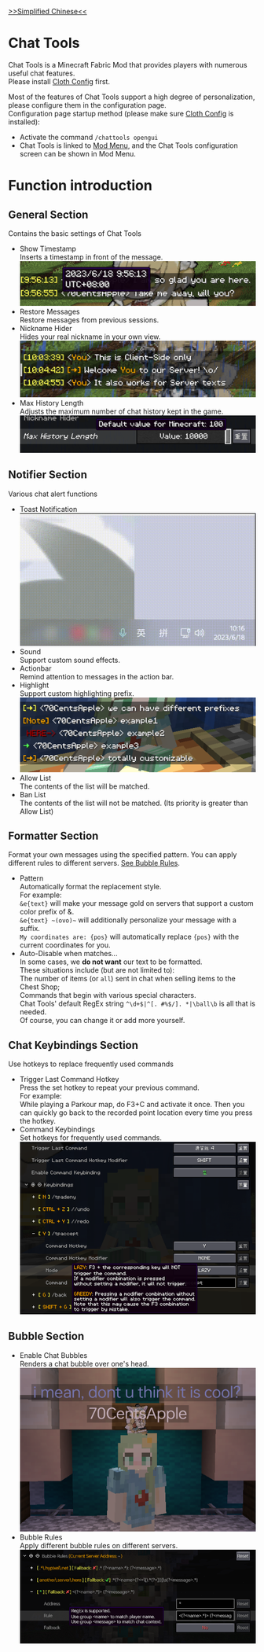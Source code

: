 [>>Simplified Chinese<<](README.md)

# Chat Tools
Chat Tools is a Minecraft Fabric Mod that provides players with numerous useful chat features. \
Please install [Cloth Config](https://modrinth.com/mod/cloth-config) first.

Most of the features of Chat Tools support a high degree of personalization, please configure them in the configuration page. \
Configuration page startup method (please make sure [Cloth Config](https://modrinth.com/mod/cloth-config) is installed):
- Activate the command `/chattools opengui`
- Chat Tools is linked to [Mod Menu](https://modrinth.com/mod/modmenu), and the Chat Tools configuration screen can be shown in Mod Menu.

# Function introduction
## General Section
Contains the basic settings of Chat Tools
- Show Timestamp \
Inserts a timestamp in front of the message.\
![Timestamp](<images/Timestamp.png>)
- Restore Messages\
Restore messages from previous sessions.
- Nickname Hider \
Hides your real nickname in your own view.\
![Nickname Hider](<images/Nickname Hider.png>)
- Max History Length\
Adjusts the maximum number of chat history kept in the game.\
![Max History Length](<images/Max History Length.png>)

## Notifier Section
Various chat alert functions
- Toast Notification\
![Toast](<images/Toast.gif>)
- Sound\
Support custom sound effects.
- Actionbar\
Remind attention to messages in the action bar.
- Highlight\
Support custom highlighting prefix.\
![Highlight Function](<images/Highlight Function.png>)
- Allow List\
The contents of the list will be matched.
- Ban List\
The contents of the list will not be matched. (Its priority is greater than Allow List)

## Formatter Section
Format your own messages using the specified pattern. You can apply different rules to different servers. [See Bubble Rules](#bubble-section).
- Pattern\
Automatically format the replacement style.\
For example: \
`&e{text}` will make your message gold on servers that support a custom color prefix of &.\
`&e{text} ~(ovo)~` will additionally personalize your message with a suffix.\
`My coordinates are: {pos}` will automatically replace `{pos}` with the current coordinates for you.
- Auto-Disable when matches...\
In some cases, we **do not want** our text to be formatted. \
These situations include (but are not limited to):\
The number of items (or `all`) sent in chat when selling items to the Chest Shop; \
Commands that begin with various special characters. \
Chat Tools' default RegEx string `^\d+$|^[. #%$/]. *|\ball\b` is all that is needed.\
Of course, you can change it or add more yourself.

## Chat Keybindings Section
Use hotkeys to replace frequently used commands
- Trigger Last Command Hotkey\
Press the set hotkey to repeat your previous command.\
For example: \
While playing a Parkour map, do F3+C and activate it once. Then you can quickly go back to the recorded point location every time you press the hotkey.
- Command Keybindings\
Set hotkeys for frequently used commands.\
![Command Keybindings](<images/Command Keybindings.png>)

## Bubble Section
- Enable Chat Bubbles\
Renders a chat bubble over one's head.\
![Chat Bubbles](<images/Chat Bubbles.png>)
- Bubble Rules\
Apply different bubble rules on different servers.\
![Bubble Rules](<images/Bubble Rules.png>)